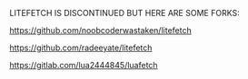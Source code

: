LITEFETCH IS DISCONTINUED BUT HERE ARE SOME FORKS:

 https://github.com/noobcoderwastaken/litefetch
 
https://github.com/radeeyate/litefetch

https://gitlab.com/lua2444845/luafetch
